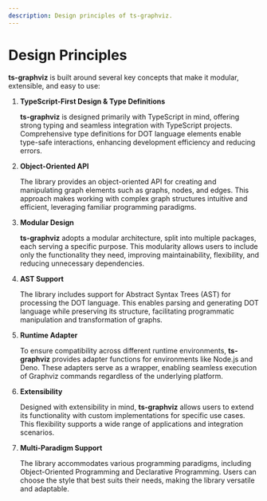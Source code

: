 ```yaml
---
description: Design principles of ts-graphviz.
---
```

# Design Principles

**ts-graphviz** is built around several key concepts that make it modular, extensible, and easy to use:

1. **TypeScript-First Design & Type Definitions**

    **ts-graphviz** is designed primarily with TypeScript in mind, offering strong typing and seamless integration with TypeScript projects. Comprehensive type definitions for DOT language elements enable type-safe interactions, enhancing development efficiency and reducing errors.

1. **Object-Oriented API**

    The library provides an object-oriented API for creating and manipulating graph elements such as graphs, nodes, and edges. This approach makes working with complex graph structures intuitive and efficient, leveraging familiar programming paradigms.

1. **Modular Design**

    **ts-graphviz** adopts a modular architecture, split into multiple packages, each serving a specific purpose. This modularity allows users to include only the functionality they need, improving maintainability, flexibility, and reducing unnecessary dependencies.

1. **AST Support**

    The library includes support for Abstract Syntax Trees (AST) for processing the DOT language. This enables parsing and generating DOT language while preserving its structure, facilitating programmatic manipulation and transformation of graphs.

1. **Runtime Adapter**

    To ensure compatibility across different runtime environments, **ts-graphviz** provides adapter functions for environments like Node.js and Deno. These adapters serve as a wrapper, enabling seamless execution of Graphviz commands regardless of the underlying platform.

1. **Extensibility**

    Designed with extensibility in mind, **ts-graphviz** allows users to extend its functionality with custom implementations for specific use cases. This flexibility supports a wide range of applications and integration scenarios.

1. **Multi-Paradigm Support**

    The library accommodates various programming paradigms, including Object-Oriented Programming and Declarative Programming. Users can choose the style that best suits their needs, making the library versatile and adaptable.
